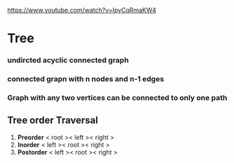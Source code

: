 https://www.youtube.com/watch?v=IpyCqRmaKW4

# Tree 
### undircted acyclic connected graph 
### connected grapn with n nodes and n-1 edges
### Graph with any two vertices can be connected to only one path

## Tree order Traversal

1. **Preorder** < root >< left >< right > 
2. **Inorder** < left >< root >< right > 
3. **Postorder** < left >< root >< right >




